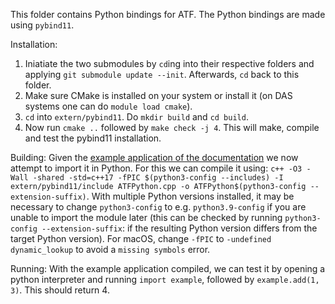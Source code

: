 This folder contains Python bindings for ATF. 
The Python bindings are made using `pybind11`. 

Installation: 
1. Iniatiate the two submodules by `cd`ing into their respective folders and applying `git submodule update --init`. Afterwards, `cd` back to this folder. 
2. Make sure CMake is installed on your system or install it (on DAS systems one can do `module load cmake`). 
3. `cd` into `extern/pybind11`. Do `mkdir build` and `cd build`.
4. Now run `cmake ..` followed by `make check -j 4`. This will make, compile and test the pybind11 installation. 

Building:
Given the [example application of the documentation](https://pybind11.readthedocs.io/en/latest/basics.html#creating-bindings-for-a-simple-function) we now attempt to import it in Python. 
For this we can compile it using: `c++ -O3 -Wall -shared -std=c++17 -fPIC $(python3-config --includes) -I extern/pybind11/include ATFPython.cpp -o ATFPython$(python3-config --extension-suffix)`. With multiple Python versions installed, it may be necessary to change `python3-config` to e.g. `python3.9-config` if you are unable to import the module later (this can be checked by running `python3-config --extension-suffix`: if the resulting Python version differs from the target Python version). For macOS, change `-fPIC` to `-undefined dynamic_lookup` to avoid a `missing symbols` error. 

Running:
With the example application compiled, we can test it by opening a python interpreter and running `import example`, followed by `example.add(1, 3)`. This should return 4. 
